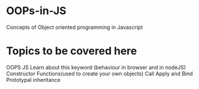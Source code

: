 # OOPs-in-JS
Concepts of Object oriented programming in Javascript
# Topics to be covered here
OOPS JS
Learn about this keyword (behaviour in browser and in nodeJS)
Constructor Functions(used to create your own objects)
Call Apply and Bind
Prototypal inheritance



